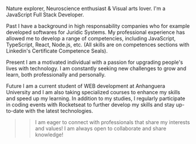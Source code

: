 Nature explorer, Neuroscience enthusiast & Visual arts lover.
I'm a JavaScript Full Stack Developer.

Past
I have a background in high responsability companies who for example developed softwares for Juridic Systems. My professional experience has allowed me to develop a range of competencies, including JavaScript, TypeScript, React, Node.js, etc. (All skills are on competences sections with Linkedin's Certificate Competence Seals).

Present
I am a motivated individual with a passion for upgrading people's lives with technology. I am constantly seeking new challenges to grow and learn, both professionally and personally.

Future
I am a current student of WEB development at Anhanguera University and I am also taking specialized courses to enhance my skills and speed up my learning. In addition to my studies, I regularly participate in coding events with Rocketseat to further develop my skills and stay up-to-date with the latest technologies.

>> I am eager to connect with professionals that share my interests and values! I am always open to collaborate and share knowledge!
